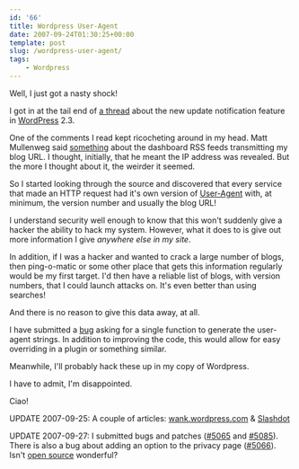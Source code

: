 ```yaml
---
id: '66'
title: Wordpress User-Agent
date: 2007-09-24T01:30:25+00:00
template: post
slug: /wordpress-user-agent/
tags:
    - Wordpress
---
```


Well, I just got a nasty shock!

I got in at the tail end of
[a thread](http://comox.textdrive.com/pipermail/wp-hackers/2007-September/014885.html)
about the new update notification feature in [WordPress](http://wordpress.org)
2.3.

One of the comments I read kept ricocheting around in my head. Matt Mullenweg
said
[something](http://comox.textdrive.com/pipermail/wp-hackers/2007-September/014856.html)
about the dashboard RSS feeds transmitting my blog URL. I thought, initially,
that he meant the IP address was revealed. But the more I thought about it,
the weirder it seemed.

So I started looking through the source and discovered that every service that
made an HTTP request had it's own version of
[User-Agent](http://en.wikipedia.org/wiki/User_agent) with, at minimum, the
version number and usually the blog URL!

I understand security well enough to know that this won't suddenly give a
hacker the ability to hack my system. However, what it does to is give out
more information I give _anywhere else in my site_.

In addition, if I was a hacker and wanted to crack a large number of blogs,
then ping-o-matic or some other place that gets this information regularly
would be my first target. I'd then have a reliable list of blogs, with version
numbers, that I could launch attacks on. It's even better than using searches!

And there is no reason to give this data away, at all.

I have submitted a [bug](http://trac.wordpress.org/ticket/5065) asking for a
single function to generate the user-agent strings. In addition to improving
the code, this would allow for easy overriding in a plugin or something
similar.

Meanwhile, I'll probably hack these up in my copy of Wordpress.

I have to admit, I'm disappointed.

Ciao!

UPDATE 2007-09-25: A couple of articles:
[wank.wordpress.com](http://wank.wordpress.com/2007/09/24/wp-phone-home/) &
[Slashdot](http://yro.slashdot.org/article.pl?sid=07/09/25/1632246)

UPDATE 2007-09-27: I submitted bugs and patches
([\#5065](http://trac.wordpress.org/ticket/5065) and
[\#5085](http://trac.wordpress.org/ticket/5085)). There is also a bug about
adding an option to the privacy page
([\#5066](http://trac.wordpress.org/ticket/5066)). Isn't
[open source](http://en.wikipedia.org/wiki/Open_source) wonderful?
